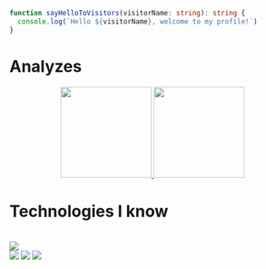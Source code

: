 <!-- <h1>Hello my name is Igor Ribeiro, I'm a full stack developer!</h1> -->
```ts
function sayHelloToVisitors(visitorName: string): string {
  console.log(`Hello ${visitorName}, welcome to my profile!`)
}
```

# Analyzes
<div align="center">
  <a href="https://github.com/Bkuste2">
    <img height="160em"
      src="https://github-readme-stats.vercel.app/api/top-langs/?username=bkuste2&layout=compact&langs_count=7&theme=midnight-purple" />
  </a>
  <a href="http://www.github.com/bkuste2">
    <img height="160em"
      src="https://github-readme-streak-stats.herokuapp.com?user=Bkuste2&theme=midnight-purple&hide_border=true)](https://git.io/streak-stats" />
  </a>
</div>

<h1> Technologies I know </h1>
<br>
<img
  src="https://skillicons.dev/icons?i=js,ts,nodejs,jest,nextjs,react,svelte,tailwind,styledcomponents,express,sequelize,prisma,graphql,nestjs,java,spring,py,fastapi,selenium,mongodb,mysql,postgres,redis,docker,git,github,githubactions,vercel,heroku,figma" />

<div>
  <a href="https://www.instagram.com/igorribeiro632/" target="_blank"><img
      src="https://img.shields.io/badge/-Instagram-%23E4405F?style=for-the-badge&logo=instagram&logoColor=white"
      target="_blank"></a>
  <a href="https://www.linkedin.com/in/igor-medeiros-ribeiro" target="_blank"><img
      src="https://img.shields.io/badge/-LinkedIn-%230077B5?style=for-the-badge&logo=linkedin&logoColor=white"
      target="_blank"></a>
<!--   <a href="https://discord.gg/Fh9qv7SF" target="_blank"><img
      src="https://img.shields.io/badge/Discord-7289DA?style=for-the-badge&logo=discord&logoColor=white"
      target="_blank"></a> -->
  <a href="mailto:contato.igormedeirosribeiro@gmail.com"><img
      src="https://img.shields.io/badge/-Gmail-%23333?style=for-the-badge&logo=gmail&logoColor=white"
      target="_blank"></a>
</div>

